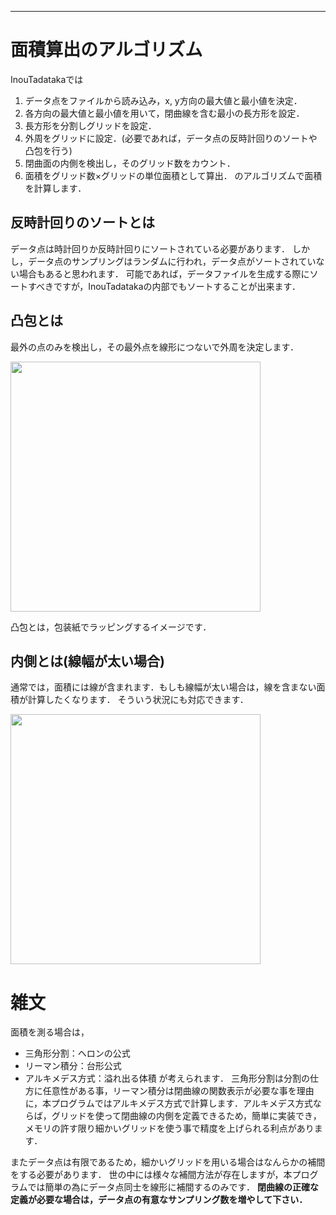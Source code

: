 

---

# 面積算出のアルゴリズム #
InouTadatakaでは
  1. データ点をファイルから読み込み，x, y方向の最大値と最小値を決定．
  1. 各方向の最大値と最小値を用いて，閉曲線を含む最小の長方形を設定．
  1. 長方形を分割しグリッドを設定．
  1. 外周をグリッドに設定．(必要であれば，データ点の反時計回りのソートや凸包を行う)
  1. 閉曲面の内側を検出し，そのグリッド数をカウント．
  1. 面積をグリッド数×グリッドの単位面積として算出．
のアルゴリズムで面積を計算します．

## 反時計回りのソートとは ##
データ点は時計回りか反時計回りにソートされている必要があります．
しかし，データ点のサンプリングはランダムに行われ，データ点がソートされていない場合もあると思われます．
可能であれば，データファイルを生成する際にソートすべきですが，InouTadatakaの内部でもソートすることが出来ます．

## 凸包とは ##
最外の点のみを検出し，その最外点を線形につないで外周を決定します．

<a href='http://wiki.inou-tadataka.googlecode.com/git/img/convex.png'> <img src='http://wiki.inou-tadataka.googlecode.com/git/img/convex.png' width='400' /> </a>

凸包とは，包装紙でラッピングするイメージです．

## 内側とは(線幅が太い場合) ##
通常では，面積には線が含まれます．もしも線幅が太い場合は，線を含まない面積が計算したくなります．
そういう状況にも対応できます．

<a href='http://wiki.inou-tadataka.googlecode.com/git/img/inner.png'> <img src='http://wiki.inou-tadataka.googlecode.com/git/img/inner.png' width='400' /> </a>




# 雑文 #
面積を測る場合は，
  * 三角形分割：ヘロンの公式
  * リーマン積分：台形公式
  * アルキメデス方式：溢れ出る体積
が考えられます．
三角形分割は分割の仕方に任意性がある事，リーマン積分は閉曲線の関数表示が必要な事を理由に，本プログラムではアルキメデス方式で計算します．アルキメデス方式ならば，グリッドを使って閉曲線の内側を定義できるため，簡単に実装でき，メモリの許す限り細かいグリッドを使う事で精度を上げられる利点があります．


またデータ点は有限であるため，細かいグリッドを用いる場合はなんらかの補間をする必要があります．
世の中には様々な補間方法が存在しますが，本プログラムでは簡単の為にデータ点同士を線形に補間するのみです．
**閉曲線の正確な定義が必要な場合は，データ点の有意なサンプリング数を増やして下さい．**